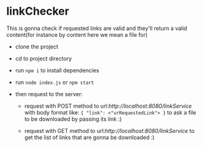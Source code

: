 # linkChecker
This is gonna check if requested links are valid and they'll return a valid content(for instance by content here we mean a file for)

* clone the project

* cd to project directory

* run `npm i` to install dependencies

* run `node index.js` or `npm start`

* then request to the server:

    * request with POST method to url:*http://localhost:8080/linkService* with body format like: ```{
    "link": <"urRequestedLink">
}``` to ask a file to be downloaded by passing its link :)

    * request with GET method to url:*http://localhost:8080/linkService* to get the list of links that are gonna be downloaded :)
